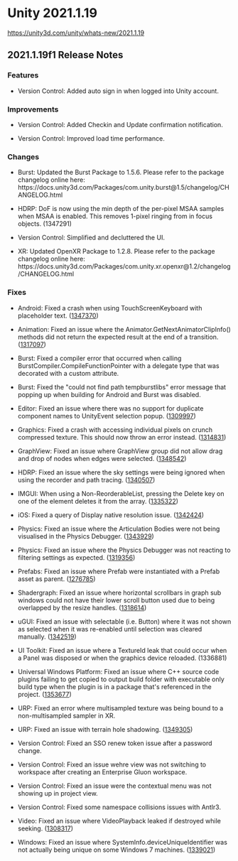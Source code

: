 # Unity 2021.1.19
https://unity3d.com/unity/whats-new/2021.1.19

## 2021.1.19f1 Release Notes


### Features
<ul>
<li>Version Control: Added auto sign in when logged into Unity account.</li>
</ul>

### Improvements
<ul>
<li><p>Version Control: Added Checkin and Update confirmation notification.</p></li>
<li><p>Version Control: Improved load time performance.</p></li>
</ul>

### Changes
<ul>
<li><p>Burst: Updated the Burst Package to 1.5.6.   Please refer to the package changelog online here: https://docs.unity3d.com/Packages/com.unity.burst@1.5/changelog/CHANGELOG.html</p></li>
<li><p>HDRP: DoF is now using the min depth of the per-pixel MSAA samples when MSAA is enabled. This removes 1-pixel ringing from in focus objects. (1347291)</p></li>
<li><p>Version Control: Simplified and decluttered the UI.</p></li>
<li><p>XR: Updated OpenXR Package to 1.2.8.  Please refer to the package changelog online here: https://docs.unity3d.com/Packages/com.unity.xr.openxr@1.2/changelog/CHANGELOG.html</p></li>
</ul>

### Fixes
<ul>
<li><p>Android: Fixed a crash when using TouchScreenKeyboard with placeholder text. (<a href="https://issuetracker.unity3d.com/issues/android-using-touchscreenkeyboard-dot-open-with-a-non-empty-placeholder-multiple-times-causes-the-app-to-crash">1347370</a>)</p></li>
<li><p>Animation: Fixed an issue where the Animator.GetNextAnimatorClipInfo() methods did not return the expected result at the end of a transition. (<a href="https://issuetracker.unity3d.com/issues/animation-clip-is-present-in-both-current-and-next-animationclipinfos-at-the-same-frame">1317097</a>)</p></li>
<li><p>Burst: Fixed a compiler error that occurred when calling BurstCompiler.CompileFunctionPointer with a delegate type that was decorated with a custom attribute.</p></li>
<li><p>Burst: Fixed the "could not find path tempburstlibs" error message that popping up when building for Android and Burst was disabled.</p></li>
<li><p>Editor: Fixed an issue where there was no support for duplicate component names to UnityEvent selection popup. (<a href="https://issuetracker.unity3d.com/issues/unityevents-cant-differentiate-between-components-that-have-equal-names">1309997</a>)</p></li>
<li><p>Graphics: Fixed a crash with accessing individual pixels on crunch compressed texture. This should now throw an error instead. (<a href="https://issuetracker.unity3d.com/issues/crash-on-texture2d-getpixelbilinear-when-attempting-to-re-enter-another-scene-after-entering-the-menu">1314831</a>)</p></li>
<li><p>GraphView: Fixed an issue where GraphView group did not allow drag and drop of nodes when edges were selected. (<a href="https://issuetracker.unity3d.com/issues/drag-and-drop-nodes-to-a-group-doesnt-work-if-edges-are-selected">1348542</a>)</p></li>
<li><p>HDRP: Fixed an issue where the sky settings were being ignored when using the recorder and path tracing. (<a href="https://issuetracker.unity3d.com/issues/sky-disappearing-with-hdrp-recorder-plus-path-tracer-on-the-hdrp-template-and-there-is-an-issue-with-the-when-accumulation-is-on">1340507</a>)</p></li>
<li><p>IMGUI: When using a Non-ReorderableList, pressing the Delete key on one of the element deletes it from the array. (<a href="https://issuetracker.unity3d.com/issues/you-cannot-delete-items-from-a-nonreorderable-list-using-the-delete-keyboard-button">1335322</a>)</p></li>
<li><p>iOS: Fixed a query of Display native resolution issue. (<a href="https://issuetracker.unity3d.com/issues/ios-display-dot-main-dot-systemwidth-slash-height-displays-the-rendering-resolution-instead-of-system-resolution">1342424</a>)</p></li>
<li><p>Physics: Fixed an issue where the Articulation Bodies were not being visualised in the Physics Debugger. (<a href="https://issuetracker.unity3d.com/issues/articulation-is-not-visible-when-using-the-physics-debugger">1343929</a>)</p></li>
<li><p>Physics: Fixed an issue where the Physics Debugger was not reacting to filtering settings as expected. (<a href="https://issuetracker.unity3d.com/issues/physics-debugger-colliders-are-visualized-even-if-their-layer-is-not-selected-in-the-show-layers-property">1319356</a>)</p></li>
<li><p>Prefabs: Fixed an issue where Prefab were instantiated with a Prefab asset as parent. (<a href="https://issuetracker.unity3d.com/issues/crash-on-transform-countnodesdeep-when-calling-instantiateprefab-and-passing-a-transform-received-from-the-prefabs-component">1276785</a>)</p></li>
<li><p>Shadergraph: Fixed an issue where horizontal scrollbars in graph sub windows could not have their lower scroll button used due to being overlapped by the resize handles. (<a href="https://issuetracker.unity3d.com/issues/shader-graph-scroll-bar-in-the-blackboard-is-not-usable-because-of-overlapping-cursor">1318614</a>)</p></li>
<li><p>uGUI: Fixed an issue  with selectable (i.e. Button) where it was not shown as selected when it was re-enabled until selection was cleared manually. (<a href="https://issuetracker.unity3d.com/issues/selectable-ie-button-is-not-shown-as-selected-when-its-re-enabled-until-selection-is-cleared-manually">1342519</a>)</p></li>
<li><p>UI Toolkit: Fixed an issue where a TextureId leak that could occur when a Panel was disposed or when the graphics device reloaded. (1336881)</p></li>
<li><p>Universal Windows Platform: Fixed an issue where C++ source code plugins failing to get copied to output build folder with executable only build type when the plugin is in a package that's referenced in the project. (<a href="https://issuetracker.unity3d.com/issues/cannot-build-uwpplayer-with-unity-ads-package-installed">1353677</a>)</p></li>
<li><p>URP: Fixed an error where multisampled texture was being bound to a non-multisampled sampler in XR.</p></li>
<li><p>URP: Fixed an issue with terrain hole shadowing. (<a href="https://issuetracker.unity3d.com/issues/terrain-urp-terrain-holes-arent-clipped-from-shadow-map">1349305</a>)</p></li>
<li><p>Version Control: Fixed  an SSO renew token issue after a password change.</p></li>
<li><p>Version Control: Fixed an issue wehre view was not switching to workspace after creating an Enterprise Gluon workspace.</p></li>
<li><p>Version Control: Fixed an issue were the contextual menu was not showing up in project view.</p></li>
<li><p>Version Control: Fixed some namespace collisions issues with Antlr3.</p></li>
<li><p>Video: Fixed an issue where VideoPlayback leaked if destroyed while seeking. (<a href="https://issuetracker.unity3d.com/issues/a-videoplayback-is-leaked-if-you-destroy-a-videoplayer-during-its-in-seeking">1308317</a>)</p></li>
<li><p>Windows: Fixed an issue where SystemInfo.deviceUniqueIdentifier was not actually being unique on some Windows 7 machines. (<a href="https://issuetracker.unity3d.com/issues/systeminfo-dot-deviceuniqueidentifier-is-not-unique-and-can-be-modified-on-linux">1339021</a>)</p></li>
</ul>
